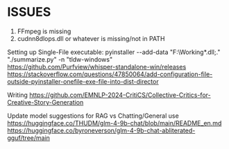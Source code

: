 # ISSUES

1. FFmpeg is missing
2. cudnn8dlops.dll or whatever is missing/not in PATH

Setting up Single-File executable:
    pyinstaller  --add-data "F:\Working\*.dll;." "./summarize.py" -n "tldw-windows"    
    https://github.com/Purfview/whisper-standalone-win/releases
    https://stackoverflow.com/questions/47850064/add-configuration-file-outside-pyinstaller-onefile-exe-file-into-dist-director

Writing
    https://github.com/EMNLP-2024-CritiCS/Collective-Critics-for-Creative-Story-Generation


Update model suggestions for RAG vs Chatting/General use
    https://huggingface.co/THUDM/glm-4-9b-chat/blob/main/README_en.md
    https://huggingface.co/byroneverson/glm-4-9b-chat-abliterated-gguf/tree/main